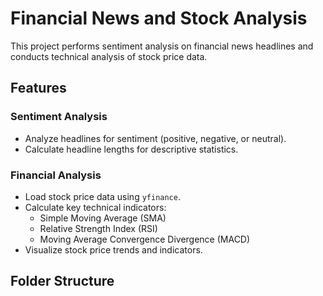 # Financial News and Stock Analysis

This project performs sentiment analysis on financial news headlines and conducts technical analysis of stock price data.

## Features

### Sentiment Analysis
- Analyze headlines for sentiment (positive, negative, or neutral).
- Calculate headline lengths for descriptive statistics.

### Financial Analysis
- Load stock price data using `yfinance`.
- Calculate key technical indicators:
  - Simple Moving Average (SMA)
  - Relative Strength Index (RSI)
  - Moving Average Convergence Divergence (MACD)
- Visualize stock price trends and indicators.

## Folder Structure
